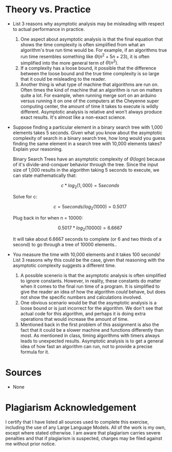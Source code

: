 # Theory vs. Practice

- List 3 reasons why asymptotic analysis may be misleading with respect to
  actual performance in practice.

  1) One aspect about asymptotic analysis is that the final equation
    that shows the time complexity is often simplified from what an
    algorithm's true run time would be. For example, if an algorithms
    true run time resembles something like $\Theta(n^2 + 5n + 23)$,
    it is often simplified into the more general term of $\Theta(n^2)$.
  2) If a complexity has a loose bound, it possible that the difference
    between the loose bound and the true time complexity is so large that 
    it could be misleading to the reader.
  3) Another thing is what type of machine that algorithms are run on. Often 
    times the kind of machine that an algorithm is run on matters quite a lot. 
    For example, when running merge sort on an arduino versus running it on one 
    of the computers at the Cheyenne super computing center, the amount of time 
    it takes to execute is wildly different. Asymptotic analysis is relative
    and won't always produce exact results. It's almost like a non-exact 
    science.



- Suppose finding a particular element in a binary search tree with 1,000
  elements takes 5 seconds. Given what you know about the asymptotic complexity
  of search in a binary search tree, how long would you guess finding the same
  element in a search tree with 10,000 elements takes? Explain your reasoning.

  Binary Search Trees have an asymptotic complexity of $\Theta(logn)$ because of
  it's divide-and-conquer behavior through the tree. Since the input size of 
  1,000 results in the algorithm taking 5 seconds to execute, we can state
  mathematically that:
  
  $$c*log{_2}(1,000) = 5 seconds$$

  Solve for c:

  $$c = 5 seconds / log{_2}(1000) = 0.5017$$

  Plug back in for when n = 10000:

  $$0.5017 * log{_2}(10000) = 6.6667$$

  It will take about 6.6667 seconds to complete (or 6 and two thirds of a second) 
  to go through a tree of 10000 elements..


- You measure the time with 10,000 elements and it takes 100 seconds! List 3
  reasons why this could be the case, given that reasoning with the asymptotic
  complexity suggests a different time.

  1) A possible scenerio is that the asymptotic analysis is often simplified
    to ignore constants. However, in reality, these constants do matter when
    it comes to the final run time of a program. It is simplified to give the
    reader an idea of how the algorithm *could* behave, but does not show the
    specific numbers and calculations involved.
  2) One obvious scenario would be that the asymptotic analysis is a 
    loose bound or is just incorrect for the algorithm. We don't see that 
    actual code for this algorithm, and perhaps it is doing extra
    operations that would increase the amount of time.
  3) Mentioned back in the first problem of this assignment  is also 
    the fact that it could be a slower machine and functions differently 
    than most. As mentioned in class, timing algorithms with timers 
    always leads to unexpected results. Asymptotic analysis is to get 
    a general idea of how fast an algorithm can run, not to provide a 
    precise formula for it.



# Sources
- None

# Plagiarism Acknowledgement

I certify that I have listed all sources used to complete this exercise, 
including the use of any Large Language Models. All of the work is my own, 
except where stated otherwise. I am aware that plagiarism carries severe 
penalties and that if plagiarism is suspected, charges may be filed against 
me without prior notice.
